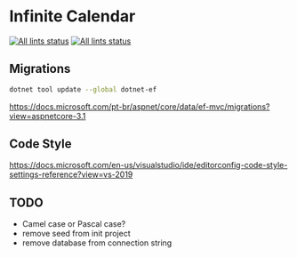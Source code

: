 # Infinite Calendar
<p align="left">
  <a href="https://github.com/ricardochaves/infinite-calendar"><img alt="All lints status" src="https://github.com/ricardochaves/infinite-calendar/workflows/DotNet Test/badge.svg"></a> <a href="https://github.com/ricardochaves/infinite-calendar"><img alt="All lints status" src="https://github.com/ricardochaves/infinite-calendar/workflows/Format check on pull request/badge.svg"></a></p>


## Migrations

```bash
dotnet tool update --global dotnet-ef
```

https://docs.microsoft.com/pt-br/aspnet/core/data/ef-mvc/migrations?view=aspnetcore-3.1

## Code Style

https://docs.microsoft.com/en-us/visualstudio/ide/editorconfig-code-style-settings-reference?view=vs-2019

## TODO

- Camel case or Pascal case?
- remove seed from init project
- remove database from connection string
